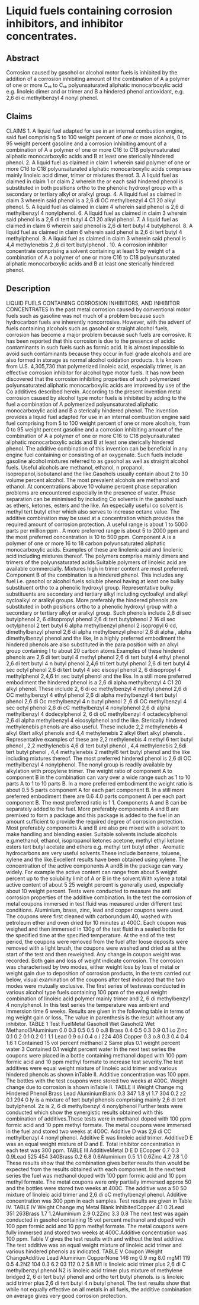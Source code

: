 # Liquid fuels containing corrosion inhibitors, and inhibitor concentrates.

## Abstract
Corrosion caused by gasohol or alcohol motor fuels is inhibited by the addition of a corrosion inhibiting amount of the combination of A a polymer of one or more C₁₆ to C₁₈ polyunsaturated aliphatic monocarboxylic acid e.g. linoleic dimer and or trimer and B a hindered phenol antioxidant, e.g. 2,6 di α methylbenzyl 4 nonyl phenol.

## Claims
CLAIMS 1. A liquid fuel adapted for use in an internal combustion engine, said fuel comprising 5 to 100 weight percent of one or more alcohols, 0 to 95 weight percent gasoline and a corrosion inhibiting amount of a combination of A a polymer of one or more C16 to C18 polyunsaturated aliphatic monocarboxylic acids and B at least one sterically hindered phenol. 2. A liquid fuel as claimed in claim 1 wherein said polymer of one or more C16 to C18 polyunsaturated aliphatic monocarboxylic acids comprises mainly linoleic acid dimer, trimer or mixtures thereof. 3. A liquid fuel as claimed in claim 1 or claim 2 wherein the or each said hindered phenol is substituted in both positions ortho to the phenolic hydroxyl group with a secondary or tertiary alkyl or aralkyl group. 4. A liquid fuel as claimed in claim 3 wherein said phenol is a 2,6 di OC methylbenzyl 4 C1 20 alkyl phenol. 5. A liquid fuel as claimed in claim 4 wherein said phenol is 2,6 di methylbenzyl 4 nonylphenol. 6. A liquid fuel as claimed in claim 3 wherein said phenol is a 2,6 di tert butyl 4 C1 20 alkyl phenol. 7. A liquid fuel as claimed in claim 6 wherein said phenol is 2,6 di tert butyl 4 butylphenol. 8. A liquid fuel as claimed in claim 6 wherein said phenol is 2,6 di tert butyl 4 methylphenol. 9. A liquid fuel as claimed in claim 3 wherein said phenol is 4,4 methylenebis 2 ,6 di tert butylphenol . 10. A corrosion inhibitor concentrate comprising a solvent containing at least 5 by weight of a combination of A a polymer of one or more C16 to C18 polyunsaturated aliphatic monocarboxylic acids and B at least one sterically hindered phenol.

## Description
LIQUID FUELS CONTAINING CORROSION INHIBITORS, AND INHIBITOR CONCENTRATES In the past metal corrosion caused by conventional motor fuels such as gasoline was not much of a problem because such hydrocarbon fuels are inherently noncorrosive. However, with the advent of fuels containing alcohols such as gasohol or straight alcohol fuels, corrosion has become a major problem because such fuels are corrosive. It has been reported that this corrosion is due to the presence of acidic contaminants in such fuels such as formic acid. It is almost impossible to avoid such contaminants because they occur in fuel grade alcohols and are also formed in storage as normal alcohol oxidation products. It is known from U.S. 4,305,730 that polymerized linoleic acid, especially trimer, is an effective corrosion inhibitor for alcohol type motor fuels. It has now been discovered that the corrosion inhibiting properties of such polymerized polyunsaturated aliphatic monocarboxylic acids are improved by use of the Co additives described herein. According to the present invention metal corrosion caused by alcohol type motor fuels is inhibited by adding to the fuel a combination of A polymerized polyunsaturated aliphatic monocarboxylic acid and B a sterically hindered phenol. The invention provides a liquid fuel adapted for use in an internal combustion engine said fuel comprising from 5 to 100 weight percent of one or more alcohols, from 0 to 95 weight percent gasoline and a corrosion inhibiting amount of the combination of A a polymer of one or more C16 to C18 polyunsaturated aliphatic monocarboxylic acids and B at least one sterically hindered phenol. The additive combination of this invention can be beneficial in any engine fuel containing or consisting of an oxygenate. Such fuels include gasoline alcohol mixtures referred to as gasohol as well as straight alcohol fuels. Useful alcohols are methanol, ethanol, n propanol, isopropanol,isobutanol and the like.Gasohols usually contain about 2 to 30 volume percent alcohol. The most prevalent alcohols are methanol and ethanol. At concentrations above 10 volume percent phase separation problems are encountered especially in the presence of water. Phase separation can be minimised by including Co solvents in the gasohol such as ethers, ketones, esters and the like. An especially useful co solvent is methyl tert butyl ether which also serves to increase octane value. The additive combination may be used at a concentration which provides the required amount of corrosion protection. A useful range is about 1 to 5000 parts per million ppm . A more preferred range is about 5 to 2000 ppm and the most preferred concentration is 10 to 500 ppm. Component A is a polymer of one or more 16 to 18 carbon polyunsaturated aliphatic monocarboxylic acids. Examples of these are linolenic acid and linolenic acid including mixtures thereof. The polymers comprise mainly dimers and trimers of the polyunsaturated acids.Suitable polymers of linoleic acid are available commercially. Mixtures high in trimer content are most preferred. Component B of the combination is a hindered phenol. This includes any fuel i.e. gasohol or alcohol fuels soluble phenol having at least one bulky substituent ortho to a phenolic hydroxyl group. Representative bulky substituents are secondary and tertiary alkyl including cycloalkyl and alkyl cycloalkyl or aralkyl groups. More preferably the hindered phenols are substituted in both positions ortho to a phenolic hydroxyl group with a secondary or tertiary alkyl or aralkyl group. Such phenols include 2,6 di sec butylphenol 2, 6 dilsopropyl phenol 2,6 di tert butylphenol 2 16 di sec octylphenol 2 tert butyl 6 alpha methylbenzyl phenol 2 isopropyl 6 cd, dimethylbenzyl phenol 2,6 di alpha methylbenzyl phenol 2,6 di alpha , alpha dimethylbenzyl phenol and the like, In a highly preferred embodiment the hindered phenols are also substituted in the para position with an alkyl group containing I to about 20 carbon atoms.Examples of these hindered phenols are 2,6 di tert butyl 4 methyl phenol 2,6 di tert butyl 4 ethyl phenol 2,6 di tert butyl 4 n butyl phenol 2,4,6 tri tert butyl phenol 2,6 di tert butyl 4 sec octyl phenol 2,6 di tert butyl 4 sec eisosyl phenol 2, 6 diisopropyl 4 methylphenol 2,4,6 tri sec butyl phenol and the like. In a still more preferred embodiment the hindered phenol is a 2,6 di alpha methylbenzyl 4 C1 20 alkyl phenol. These include 2, 6 di oc methylbenzyl 4 methyl phenol 2,6 di OC methylbenzyl 4 ethyl phenol 2,6 di alpha methylbenzyl 4 tert butyl phenol 2,6 di Oc methylbenzyl 4 n butyl phenol 2 ,6 di OC methylbenzyl 4 sec octyl phenol 2,6 di cC methylbenzyl 4 nonylphenol 2,6 di alpha methylbenzyl 4 dodecylphenol 2, 6 di oC methylbenzyl 4 octadecylphenol 2,6 di alpha methylbenzyl 4 eicosylphenol and the like. Sterically hindered methylenebis phenols are also useful. These include 2,2 methylenebis 4 alkyl 6tert alkyl phenols and 4,4 methylenebis 2 alkyl 6tert alkyl phenols . Representative examples of these are 2,2 methylenebis 4 methyl 6 tert butyl phenol , 2,2 methylenebis 4,6 di tert butyl phenol , 4,4 methylenebis 2,6di tert butyl phenol , 4,4 methylenebis 2 methyl6 tert butyl phenol and the like including mixtures thereof. The most preferred hindered phenol is 2,6 di OC methylbenzyl 4 nonylphenol. The nonyl group is readily available by alkylation with propylene trimer. The weight ratio of component A to component B in the combination can vary over a wide range such as 1 to 10 parts A to 1 to 10 parts B. In a more preferred embodiment the weight ratio is about 0.5 5 parts component A for each part component B. In a still more preferred embodiment there are 0.6 4.0 parts component A per each part component B. The most preferred ratio is 1 1. Components A and B can be separately added to the fuel. More preferably components A and B are premixed to form a package and this package is added to the fuel in an amount sufficient to provide the required degree of corrosion protection. Most preferably components A and B are also pre mixed with a solvent to make handling and blending easier. Suitable solvents include alcohols e.g.methanol, ethanol, isopropanol ketones acetone, methyl ethyl ketone esters tert butyl acetate and ethers e.g. methyl tert butyl ether . Aromatic hydrocarbons are very useful solvents.These include benzene, toluene, xylene and the like.Excellent results have been obtained using xylene. The concentration of the active components A andB in the package can vary widely. For example the active content can range from about 5 weight percent up to the solubility limit of A or B in the solvent.With xylene a total active content of about 5 25 weight percent is generally used, especially about 10 weight percent. Tests were conducted to measure the anti corrosion properties of the additive combination. In the test the corrosion of metal coupons immersed in test fluid was measured under different test conditions. Aluminium, brass, zinc, lead and copper coupons were used. The coupons were first cleaned with carborundum 40, washed with petroleum ether and oven dried for 10 minutes at 400C. Each coupon was weighed and then immersed in 130g of the test fluid in a sealed bottle for the specified time at the specified temperature. At the end of the test period, the coupons were removed from the fuel after loose deposits were removed with a light brush, the coupons were washed and dried as at the start of the test and then reweighed. Any change in coupon weight was recorded. Both gain and loss of weight indicate corrosion. The corrosion was characterised by two modes, either weight loss by loss of metal or weight gain due to deposition of corrosion products, in the tests carried out below, visual examination of the coupons after test indicated that the two modes were mutually exclusive. The first series of testswas conducted in various alcohol type fuels containing 100 ppm of the equal weight combination of linoleic acid polymer mainly trimer and 2, 6 di methylbenzy1 4 nonylphenol. In this test series the temperature was ambient and immersion time 6 weeks. Results are given in the following table in terms of mg weight gain or loss, The value in parenthesis is the result without any inhibitor. TABLE 1 Test FuelMetal Gasoholl Wet Gasohol2 Wet Methanol3Aluminium 0.0 0.3 0.5 0.5 0 o.8 Brass 0.4 0.5 0.3 0.9 0.1 i.o Zinc 0.1 0.2 0.1 0.2 0.1 1.1 Lead 0.9 o.i 0.4 o.i 224 408 Copper 0.3 o.8 0.3 0.4 0.4 1.6 1 Contained 15 vol percent methanol 2 Same plus 0.1 weight percent water 3 Contained 0.1 weight percent water In the next test series the coupons were placed in a bottle containing methanol doped with 100 ppm formic acid and 10 ppm methyl formate to increase test severity.The test additives were equal weight mixture of linoleic acid trimer and various hindered phenols as shown inTable II. Additive concentration was 100 ppm. The bottles with the test coupons were stored two weeks at 400C. Weight change due to corrosion is shown inTable II. TABLE II Weight Change mg Hindered Phenol Brass Lead AluminiumBlank 0.3 347 1.8 yl 1.7 304 0.2 z2 0.1 294 0 ly is a mixture of tert butyl phenols comprising mainly 2,6 di tert butylphenol. 2z is 2, 6 di methylbenzyl 4 nonylphenol Further tests were conducted which show the synergistic results obtained with this combination of additives.These tests were in methanol doped with 100 ppm formic acid and 10 ppm methyl formate. The metal coupons were immersed in the fuel and stored two weeks at 4O0C. Additive D was 2,6 di CC methylbenzyl 4 nonyl phenol. Additive E was linoleic acid trimer. AdditiveD E was an equal weight mixture of D and E. Total inhibitor concentration in each test was 300 ppm. TABLE III AdditiveMetal D E D ECopper 0.7 0.3 0.9Lead 525 454 340Brass 0.2 6.8 0.6Aluminium 0.5 1.1 0.6Zinc 4.2 7.8 1.0 These results show that the combination gives better results than would be expected from the results obtained with each component. In the next test series the fuel was methanol doped with 100 ppm formic acid and 10 ppm methyl formate. The metal coupons were only partially immersed approx 50 and the bottles were stored two weeks at 400C. The additive was a 50 50 mixture of linoleic acid trimer and 2,6 di oC methylbenzyl phenol. Additive concentration was 300 ppm in each samples. Test results are given in Table IV. TABLE IV Weight Change mg Metal Blank InhibitedCopper 4.1 0.2Lead 351 263Brass 1.7 1.2Aluminium 2.9 0.2Zinc 3.3 0.8 The next test was again conducted in gasohol containing 15 vol percent methanol and doped with 100 ppm formic acid and 10 ppm methyl formate. The metal coupons were fully immersed and stored two weeks at 400C.Additive concentration was 100 ppm. Table V gives the test results with and without the test additive. The test additive was an equal weight mixture of linoleic acid trimer and various hindered phenols as indicated. TABLE V Coupon Weight ChangeAdditive Lead Aluminium CopperNone 146 mg 0.9 mg 8.0 mgM1 119 0.5 4.2N2 104 0.3 6.2 03 112 0.2 5.8 M1 is linoleic acid trimer plus 2,6 di C methylbenzyl phenol N2 is linoleic acid trimer plus mixture of methylene bridged 2, 6 di tert butyl phenol and ortho tert butyl phenols. is is linoleic acid trimer plus 2,6 di tert butyl 4 n butyl phenol. The test results show that while not equally effective on all metals in all fuels, the additive combination on average gives very good corrosion protection.